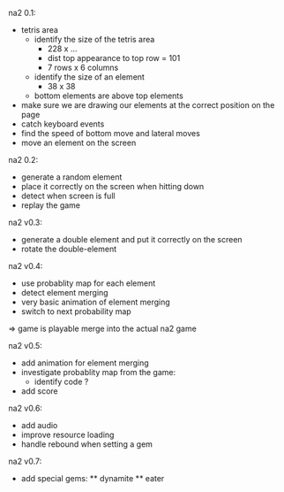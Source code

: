 
na2 0.1:
* tetris area
	* identify the size of the tetris area
		* 228 x ...
		* dist top appearance to top row = 101
		* 7 rows x 6 columns
	* identify the size of an element
		* 38 x 38
	* bottom elements are above top elements
* make sure we are drawing our elements at the correct position on the page
* catch keyboard events
* find the speed of bottom move and lateral moves
* move an element on the screen

na2 0.2:
* generate a random element
* place it correctly on the screen when hitting down
* detect when screen is full
* replay the game

na2 v0.3:
* generate a double element and put it correctly on the screen
* rotate the double-element


na2 v0.4:
* use probablity map for each element
* detect element merging
* very basic animation of element merging
* switch to next probability map

=> game is playable
   merge into the actual na2 game

na2 v0.5:
* add animation for element merging
* investigate probablity map from the game:
	* identify code ?
* add score


na2 v0.6:
* add audio
* improve resource loading
* handle rebound when setting a gem

na2 v0.7:
* add special gems:
	** dynamite
	** eater


